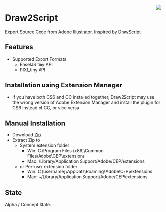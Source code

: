 <a href="https://travis-ci.org/GreyRook/Draw2Script"><img src="https://travis-ci.org/GreyRook/Draw2Script.svg?branch=master" align=right></a>

# Draw2Script
Export Source Code from Adobe Illustrator.  Inspired by [DrawScript](http://drawscri.pt/)

## Features

 * Supported Export Formats
   * EaselJS tiny API
   * PIXI_tiny API

## Installation using Extension Manager

 * If you have both CS6 and CC installed together, Draw2Script may use the wrong version of Adobe Extension Manager and install the plugin for CS6 instead of CC, or vice versa
 
## Manual Installation

 * Download [Zip](https://github.com/GreyRook/Draw2Script/archive/master.zip)
 * Extract Zip to
   * System extension folder
     * Win: C:\Program Files (x86)\Common Files\Adobe\CEP\extensions
     * Mac: /Library/Application Support/Adobe/CEP/extensions   
   * or Per-user extension folder
     * Win: C:\[username]\AppData\Roaming\Adobe\CEP\extensions
	 * Mac: ~/Library/Application Support/Adobe/CEP/extensions
  
## State

Alpha / Concept State.
